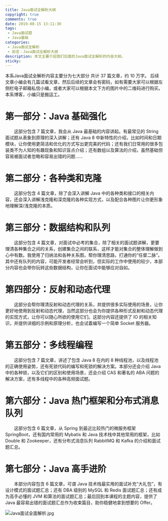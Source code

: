 ```yaml
---
title: Java面试全解析大纲
copyright: true
comments: true
date: 2019-08-15 13:11:30
tags:
 - Java面试题
 - Java基础
categories: 
 - Java面试全解析
 - 前言：Java面试全解析大纲
description: 本文主要介绍我们后面的Java面试全解析的内容大纲。
sticky:
---
```

本系Java面试全解析内容主要分为七大部分 共计 37 篇文章，约 10 万字。
后续文章小编会有几篇试看文章，然后后续的文章会有密码，如有需要大家可以根据左侧栏电子邮箱私信小编，或者大家可以根据本文下方的图片中的二维码进行购买。本系博客，小编只是搬运工。


# 第一部分：Java 基础强化

&emsp;&emsp;这部分包含 7 篇文章，我会从 Java 最基础的内容讲起。有最常见的 String 面试题从表象到原理的深入讲解；还有 Java 8 中新特性的介绍，比如时间和日期模块，让你使用更简洁和优化的方式写出更完美的代码；还有我们日常用的很多包装类不为人知的有趣现象和知识盲点介绍；还有数组以及算法的介绍，虽然基础但容易被面试者忽略和容易出错的问题……

# 第二部分：各种类和克隆

&emsp;&emsp;这部分包含 4 篇文章，除了会深入讲解 Java 中的各种类和接口的相关内容，还会深入讲解浅克隆和深克隆的各种实现方式，以及配合各种图片让你更形象地理解深/浅克隆的本质。

# 第三部分：数据结构和队列

&emsp;&emsp;这部分包含 4 篇文章，对面试中必考的集合，除了相关的面试题讲解，更要理清各种集合之间的关系，创建集合之间的联系，这样才能对集合的整体理解做到心中有数。我使用了归纳法和各种关系图，帮你理清思路，打通你的“任督二脉”。其中还有队列的内容，可能开发者经常会听到，但实际的工作中使用的较少，本部分内容也会带你玩转这些数据结构，让你在面试中能够应对自如。

# 第四部分：反射和动态代理

&emsp;&emsp;这部分会帮你理清反射和动态代理的关系，并提供很多实际使用的场景，让你更好地使用到反射和动态代理，当然这部分也会为你提供各种形式反射和动态代理的实现方式，让你可以随心所欲的使用它们。这部分内容还提供了 IO 的相关知识，并提供详细的示例和原理分析，也会试着编写一个简单 Socket 服务器。

# 第五部分：多线程编程

&emsp;&emsp;这部分包含 7 篇文章，讲述了包含 Java 8 在内的 8 种线程池，以及线程池的正确使用姿势，还有死锁代码的编写和死锁的解决方案。本部分还会介绍 Java 中的各种锁，以及它们的区别和使用场景，还会介绍 CAS 和著名的 ABA 问题的解决方案，还有多线程中的各种高频面试题。

# 第六部分：Java 热门框架和分布式消息队列

&emsp;&emsp;这部分包含 6 篇文章，从 Spring 到最近比较热门的微服务框架 SpringBoot，还有国内常用的 Mybatis 和 Java 技术栈中其他常用的框架，比如 Double 和 Zookeeper，还有分布式消息队列 RabbitMQ 和 Kafka 的介绍和面试题汇总。

# 第七部分：Java 高手进阶

&emsp;&emsp;本部分内容包含 6 篇文章，可谓 Java 技术栈最实用的面试补充“大礼包”，有设计模式的面试题汇总；还有 DBA 级别的 MySQL 和 Redis 面试题汇总；还有成为高手必懂的 JVM 和算法的面试题汇总；最后回到本课程的主题内容，提供了 Java 最容易出错的面试题汇总作为收束篇目，助你稳健地拿到想要的 Offer。

![Java面试全面解析.jpg](Java面试全面解析.jpg)